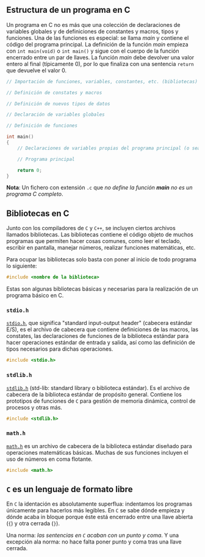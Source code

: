 ## Estructura de un programa en C

Un programa en C no es más que una colección de declaraciones de variables globales y de definiciones de constantes y macros, tipos y funciones. Una de las funciones es especial: se llama *main* y contiene el código del programa principal. La definición de la función *main* empieza con `int main(void)` o `int main()` y sigue con el cuerpo de la función encerrado entre un par de llaves. La función *main* debe devolver una valor entero al final (típicamente 0), por lo que finaliza con una sentencia `return` que devuelve el valor 0.

```C++
// Importación de funciones, variables, constantes, etc. (bibliotecas)

// Definición de constates y macros

// Definición de nuevos tipos de datos

// Declaración de variables globales

// Definición de funciones

int main()
{
    // Declaraciones de variables propias del programa principal (o sea, ocales a main)

    // Programa principal

    return 0;
}
```

**Nota**: Un fichero con extensión `.c` que *no define la función **main** no es un programa C completo*.


## Bibliotecas en C

Junto con los compiladores de `C` y `C++`, se incluyen ciertos archivos llamados bibliotecas. Las bibliotecas contiene el código objeto de muchos programas que permiten hacer cosas comunes, como leer el teclado, escribir en pantalla, manejar números, realizar funciones matemáticas, etc.

Para ocupar las bibliotecas solo basta con poner al inicio de todo programa lo siguiente:

```C++
#include <nombre de la biblioteca>
```

Estas son algunas bibliotecas básicas y necesarias para la realización de un programa básico en C.


### `stdio.h`

[`stdio.h`](https://cplusplus.com/reference/cstdio/), que significa "standard input-output header" (cabecera estándar E/S), es el archivo de cabecera que contiene definiciones de las macros, las constates, las declaraciones de funciones de la biblioteca estándar para hacer operaciones estándar de entrada y salida, así como las definición de tipos necesarios para dichas operaciones.

```C++
#include <stdio.h>
```


### `stdlib.h`

[`stdlib.h`](https://cplusplus.com/reference/cstdlib/) (std-lib: standard library o biblioteca estándar). Es el archivo de cabecera de la biblioteca estándar de propósito general. Contiene los prototipos de funciones de `C` para gestión de memoria dinámica, control de procesos y otras más.

```C++
#include <stdlib.h>
```


### `math.h`

[`math.h`](https://cplusplus.com/reference/cmath/) es un archivo de cabecera de la biblioteca estándar diseñado para operaciones matemáticas básicas. Muchas de sus funciones incluyen el uso de números en coma flotante.

```C++
#include <math.h>
```


## `C` es un lenguaje de formato libre

En `C` la identación es absolutamente superflua: indentamos los programas únicamente para hacerlos más legibles. En `C` se sabe dónde empieza y dónde acaba in bloque porque éste está encerrado entre una llave abierta (`{`) y otra cerrada (`}`).

Una norma: *las sentencias en `C` acaban con un punto y coma*. Y una excepción ala norma: no hace falta poner punto y coma tras una llave cerrada.
